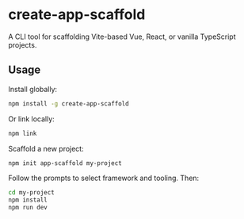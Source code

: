# create-app-scaffold

A CLI tool for scaffolding Vite-based Vue, React, or vanilla TypeScript projects.

## Usage

Install globally:

```bash
npm install -g create-app-scaffold
```

Or link locally:

```bash
npm link
```

Scaffold a new project:

```bash
npm init app-scaffold my-project
```

Follow the prompts to select framework and tooling. Then:

```bash
cd my-project
npm install
npm run dev
```

